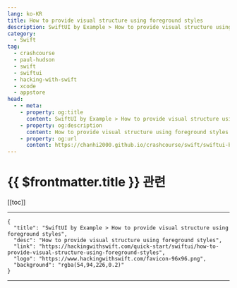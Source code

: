```yaml
---
lang: ko-KR
title: How to provide visual structure using foreground styles
description: SwiftUI by Example > How to provide visual structure using foreground styles
category:
  - Swift
tag: 
  - crashcourse
  - paul-hudson
  - swift
  - swiftui
  - hacking-with-swift
  - xcode
  - appstore
head:
  - - meta:
    - property: og:title
      content: SwiftUI by Example > How to provide visual structure using foreground styles
    - property: og:description
      content: How to provide visual structure using foreground styles
    - property: og:url
      content: https://chanhi2000.github.io/crashcourse/swift/swiftui-by-example/04-view-layout/how-to-provide-visual-structure-using-foreground-styles.html
---
```


# {{ $frontmatter.title }} 관련

[[toc]]

---

```component VPCard
{
  "title": "SwiftUI by Example > How to provide visual structure using foreground styles",
  "desc": "How to provide visual structure using foreground styles",
  "link": "https://hackingwithswift.com/quick-start/swiftui/how-to-provide-visual-structure-using-foreground-styles",
  "logo": "https://www.hackingwithswift.com/favicon-96x96.png",
  "background": "rgba(54,94,226,0.2)"
}
```

---

<TagLinks />